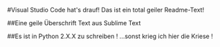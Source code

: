 #Visual Studio Code hat's drauf!
Das ist ein total geiler Readme-Text!

##Eine geile Überschrift
Text aus Sublime Text

##Es ist in Python 2.X.X zu schreiben !
...sonst krieg ich hier die Kriese !
